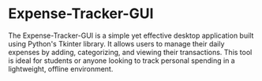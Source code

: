 # Expense-Tracker-GUI
The Expense-Tracker-GUI is a simple yet effective desktop application built using Python's Tkinter library. It allows users to manage their daily expenses by adding, categorizing, and viewing their transactions. This tool is ideal for students or anyone looking to track personal spending in a lightweight, offline environment.

